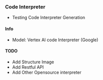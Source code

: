### Code Interpreter

- Testing Code Interpreter Generation


#### Info
- Model: Vertex AI code Interpreter (Google)


#### TODO
- Add Structure Image
- Add Restful API
- Add Other Opensource interpreter